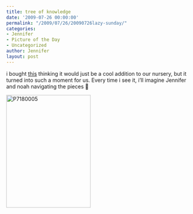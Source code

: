 ```yaml
---
title: tree of knowledge
date: '2009-07-26 00:00:00'
permalink: "/2009/07/26/20090726lazy-sunday/"
categories:
- Jennifer
- Picture of the Day
- Uncategorized
author: Jennifer
layout: post
---
```


i bought [this](http://www.ecomeme.com/Toys/Kidsonroof-Totem-Tree.asp "this") thinking it would just be a cool addition to our nursery, but it turned into such a moment for us. Every time i see it, i&#8217;ll imagine Jennifer and noah navigating the pieces 🙂

<img class="alignnone size-medium wp-image-335" title="P7180005" src="http://www.madcitythree.com/wp-content/uploads/2009/07/P7180005-225x300.jpg" alt="P7180005" width="225" height="300" />
